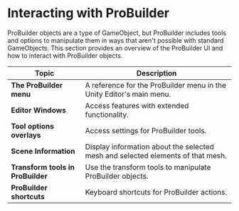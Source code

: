 #  Interacting with ProBuilder

ProBuilder objects are a type of GameObject, but ProBuilder includes tools and options to manipulate them in ways that aren't possible with standard GameObjects. This section provides an overview of the ProBuilder UI and how to interact with ProBuilder objects.

| **Topic** | **Description** |
| --- | --- |
| **The ProBuilder menu** | A reference for the ProBuilder menu in the Unity Editor's main menu. |
| **Editor Windows** | Access features with extended functionality. |
| **Tool options overlays** | Access settings for ProBuilder tools. |
| **Scene Information** | Display information about the selected mesh and selected elements of that mesh. |
| **Transform tools in ProBuilder** | Use the transform tools to manipulate ProBuilder objects. |
| **ProBuilder shortcuts** | Keyboard shortcuts for ProBuilder actions. |
